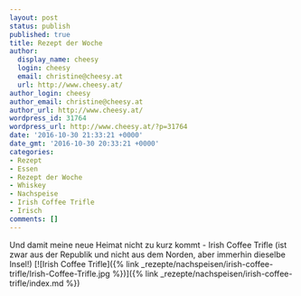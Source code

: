 ```yaml
---
layout: post
status: publish
published: true
title: Rezept der Woche
author:
  display_name: cheesy
  login: cheesy
  email: christine@cheesy.at
  url: http://www.cheesy.at/
author_login: cheesy
author_email: christine@cheesy.at
author_url: http://www.cheesy.at/
wordpress_id: 31764
wordpress_url: http://www.cheesy.at/?p=31764
date: '2016-10-30 21:33:21 +0000'
date_gmt: '2016-10-30 20:33:21 +0000'
categories:
- Rezept
- Essen
- Rezept der Woche
- Whiskey
- Nachspeise
- Irish Coffee Trifle
- Irisch
comments: []
---
```

Und damit meine neue Heimat nicht zu kurz kommt - Irish Coffee Trifle (ist zwar aus der Republik und nicht aus dem Norden, aber immerhin dieselbe Insel!)
[![Irish Coffee Trifle]({% link _rezepte/nachspeisen/irish-coffee-trifle/Irish-Coffee-Trifle.jpg %})]({% link _rezepte/nachspeisen/irish-coffee-trifle/index.md %})
